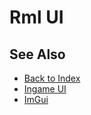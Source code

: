 # Rml UI

<!-- PAGE IS TODO -->

## See Also

* [Back to Index](../index.md)
* [Ingame UI](ui.md)
* [ImGui](imgui.md)